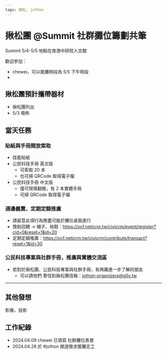 ```yaml
---
tags: 救松, jothon
---
```


# 揪松團 @Summit 社群攤位籌劃共筆

Summit 5/4-5/5 地點在南港中研院人文館

歡迎參加：
- chewei，可以擺攤時段為 5/5 下午時段
- 

## 揪松團預計攜帶器材
- 揪松團列出
- 5/3 場佈

## 當天任務

### 貼紙與手冊開放索取
- 技能貼紙
- 公民科技手冊 英文版
    - 可索取 20 本
    - 也可掃 QRCode 取得電子檔
- 公民科技手冊 中文版
    - 僅可現場翻閱，有 2 本實體手冊
    - 可掃 QRCode 取得電子檔

### 週邊義賣、定期定額推廣
- 請留意此項行為應盡可能於攤位桌面進行
- 贊助回饋 -> 帽子、拖鞋：https://ocf.neticrm.tw/civicrm/event/register?cid=0&reset=1&id=20
- 定期定額推廣：https://ocf.neticrm.tw/civicrm/contribute/transact?reset=1&id=30

### 公民科技專案與社群手冊，推廣與實體交流區
- 若對於揪松團、公民科技專案與社群手冊，有興趣進一步了解的朋友
    - 可以請他們 寄信到揪松團信箱：jothon-organizers@g0v.tw

--- 
## 其他發想

影像，投影

## 工作紀錄
- 2024.04.09 chewei 已填寫 社群攤位表單
- 2024.04.28 於 #jothon 頻道徵求擺攤志工

